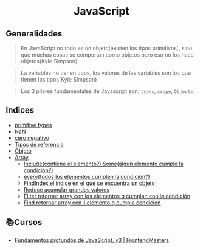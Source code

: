 <h1 align="center">JavaScript</>

## Generalidades

> En JavaScript no todo es un objeto(existen los tipos primitivos), sino que muchas cosas se comportan como objetos pero eso no los hace objetos(Kyle Simpson)

> La variables no tienen tipos, los valores de las variables son los que tienen los tipos(Kyle Simpson)

> Los 3 pilares fundamentales de Javascript son: `types`, `scope`, `Objects`

## Indices

- [primitive types](primitive%20types/index.js)
- [NaN](NaN.js)
- [cero negativo](NegativeCero.js)
- [Tipos de referencia](tipoReferencia.js)
- [Objeto](Objetos.js)
- [Array](array.js)
  - [Include(contiene el elemento?) Some(algun elemento cumple la condición?)](includes-some.js)
  - [every(todos los elementos cumplen la condición?)](every.js)
  - [FindIndex el indice en el que se encuentra un objeto](findIndex.js)
  - [Reduce acumular grandes valores](reduce.js)
  - [Filter retornar array con los elementos q cumplan con la condición](filter.js)
  - [Find retornar array con 1 elemento q cumpla condicion](find.js)

## 📚Cursos
- [Fundamentos profundos de JavaScript, v3 | FrontendMasters](https://frontendmasters.com/courses/deep-javascript-v3/)
